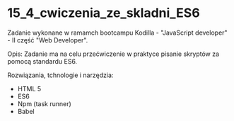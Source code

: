 # 15_4_cwiczenia_ze_skladni_ES6

Zadanie wykonane w ramamch bootcampu Kodilla - "JavaScript developer" - II część "Web Developer".

Opis: 
Zadanie ma na celu przećwiczenie w praktyce pisanie skryptów za pomocą standardu ES6. 

Rozwiązania, tchnologie i narzędzia:
- HTML 5
- ES6
- Npm (task runner)
- Babel 
